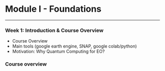 <!-- .slide: data-background="#E6F7FF" -->

# Module I - Foundations <!-- .element: class="r-fit-text" -->

---


<section data-transition="none">

### Week 1: Introduction & Course Overview <!-- .element: class="r-fit-text" -->

- Course Overview
- Main tools (google earth engine, SNAP, google colab/python)
- Motivation: Why Quantum Computing for EO?
</section>


<section data-transition="none"> 

### Course overview <!-- .element: class="r-fit-text" -->

</section>